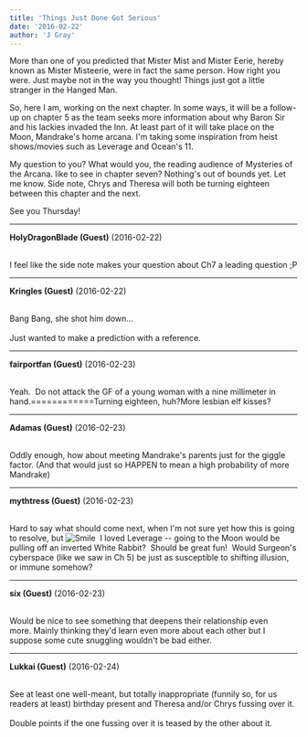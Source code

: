 ```yaml
---
title: 'Things Just Done Got Serious'
date: '2016-02-22'
author: 'J Gray'
---
```


<p>More than one of you predicted that Mister Mist and Mister Eerie, hereby known as Mister Misteerie, were in fact the same person. How right you were. Just maybe not in the way you thought! Things just got a little stranger in the Hanged Man.</p><p>So, here I am, working on the next chapter. In some ways, it will be a follow-up on chapter 5 as the team seeks more information about why Baron Sir and his lackies invaded the Inn. At least part of it will take place on the Moon, Mandrake's home arcana. I'm taking some inspiration from heist shows/movies such as Leverage and Ocean's 11.</p><p>My question to you? What would you, the reading audience of Mysteries of the Arcana. like to see in chapter seven?  Nothing's out of bounds yet. Let me know. Side note, Chrys and Theresa will both be turning eighteen between this chapter and the next.</p><p>See you Thursday!</p>

---
**HolyDragonBlade (Guest)** (2016-02-22)

<br> I feel like the side note makes your question about Ch7 a leading question ;P<br>

---
**Kringles (Guest)** (2016-02-22)

<br> Bang Bang, she shot him down...<br><br>Just wanted to make a prediction with a reference.<br>

---
**fairportfan (Guest)** (2016-02-23)

<br>Yeah. &nbsp;Do not attack the GF of a young woman with a nine millimeter in hand.============Turning eighteen, huh?More lesbian elf kisses?

---
**Adamas (Guest)** (2016-02-23)

<br> Oddly enough, how about meeting Mandrake's parents just for the giggle factor. (And that would just so HAPPEN to mean a high probability of more Mandrake)<br>

---
**mythtress (Guest)** (2016-02-23)

<br> Hard to say what should come next, when I'm not sure yet how this is going to resolve, but <img src="//smilies/smile.gif" alt="Smile" border="0">&nbsp; I loved Leverage -- going to the Moon would be pulling off an inverted White Rabbit?&nbsp; Should be great fun!&nbsp; Would Surgeon's cyberspace (like we saw in Ch 5) be just as susceptible to shifting illusion, or immune somehow?<br>

---
**six (Guest)** (2016-02-23)

<br>Would be nice to see something that deepens their relationship even more.&nbsp;Mainly thinking they'd learn even more about each other but I suppose some cute snuggling wouldn't be bad either.

---
**Lukkai (Guest)** (2016-02-24)

<br> See at least one well-meant, but totally inappropriate (funnily so, for us readers at least) birthday present and Theresa and/or Chrys fussing over it.<br><br>Double points if the one fussing over it is teased by the other about it.<br>

